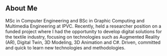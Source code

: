 ## About Me

<!--
**Zmar88/Zmar88** is a ✨ _special_ ✨ repository because its `README.md` (this file) appears on your GitHub profile.

Here are some ideas to get you started:

- 🔭 I’m currently working on ...
- 🌱 I’m currently learning ...
- 👯 I’m looking to collaborate on ...
- 🤔 I’m looking for help with ...
- 💬 Ask me about ...
- 📫 How to reach me: ...
- 😄 Pronouns: ...
- ⚡ Fun fact: ...
-->

MSc in Computer Engineering and BSc in Graphic Computing and Multimedia Engineering at IPVC. Recently, held a researcher position on a funded project where I had the opportunity to develop digital solutions for the textile industry, focusing on technologies such as Augmented Reality (AR), Digital Twin, 3D Modeling, 3D Animation and C#.
Driven, committed and quick to learn new technologies and methodologies.
